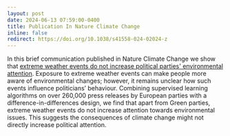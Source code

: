 ```yaml
---
layout: post
date: 2024-06-13 07:59:00-0400
title: Publication In Nature Climate Change
inline: false
redirect: https://doi.org/10.1038/s41558-024-02024-z
---
```


In this brief communication published in Nature Climate Change we show that [extreme weather events do not increase political parties' environmental attention](https://doi.org/10.1038/s41558-024-02024-z). Exposure to extreme weather events can make people more aware of environmental changes; however, it remains unclear how such events influence politicians’ behaviour. Combining supervised learning algorithms on over 260,000 press releases by European parties with a difference-in-differences design, we find that apart from Green parties, extreme weather events do not increase attention towards environmental issues. This suggests the consequences of climate change might not directly increase political attention.